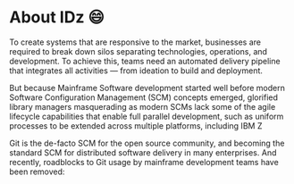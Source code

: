 # <H1> About IDz :smile:
To create systems that are responsive to the market, businesses are required to break down silos separating technologies, 
operations, and development. To achieve this, teams need an automated delivery pipeline that integrates all activities — 
from ideation to build and deployment. 

But because Mainframe Software development started well before modern Software Configuration Management (SCM) concepts emerged,
glorified library managers masquerading as modern SCMs lack some of the agile lifecycle capabilities that enable full parallel 
development, such as uniform processes to be extended across multiple platforms, including IBM Z 

Git is the de-facto SCM for the open source community, and becoming the standard SCM for distributed software delivery 
in many enterprises. And recently, roadblocks to Git usage by mainframe development teams have been removed:  
